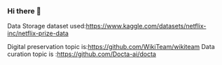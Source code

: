 ### Hi there 👋

<!--
**Abhishekpatil679/Abhishekpatil679** is a ✨ _special_ ✨ repository because its `README.md` (this file) appears on your GitHub profile.

Here are some ideas to get you started:

- 🔭 I’m currently working on my Data Analytics Portfolio Project
- 🌱 I’m currently learning POwer BI and SQL
- 👯 I’m looking to collaborate on ...
- 🤔 I’m looking for help with resume and interview practise
- 💬 Ask me about Geopolitics and Cricket
- 📫 How to reach me: ...abhilion.07@gmail.com
- 😄 Pronouns: ...
- ⚡ Fun fact: I can write with both my hands!!
-->
 Data Storage dataset used:https://www.kaggle.com/datasets/netflix-inc/netflix-prize-data

Digital preservation topic is:https://github.com/WikiTeam/wikiteam
Data curation topic is :https://github.com/Docta-ai/docta

